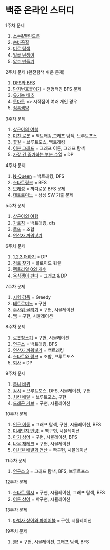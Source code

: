 # 백준 온라인 스터디

1주차 문제 
1. [소수&팰린드롬](https://www.acmicpc.net/problem/1747)
2. [숨바꼭질](https://www.acmicpc.net/problem/1697)
3. [미로 탐색](https://www.acmicpc.net/problem/2178)
4. [일곱 난쟁이](https://www.acmicpc.net/problem/2309)
5. [암호 만들기](https://www.acmicpc.net/problem/1759)


2주차 문제 (완전탐색 쉬운 문제)
1. [DFS와 BFS](https://www.acmicpc.net/problem/1260) 
2. [단지번호붙이기](https://www.acmicpc.net/problem/2667) = 전형적인 BFS 문제
3. [유기농 배추](https://www.acmicpc.net/problem/1012)
4. [토마토](https://www.acmicpc.net/problem/7576) => 시작점이 여러 개인 경우
5. [적록색약](https://www.acmicpc.net/problem/10026)

3주차 문제 
1. [상근이의 여행](https://www.acmicpc.net/problem/9372)
2. [미친 로봇](https://www.acmicpc.net/problem/1405) = 백트래킹,그래프 탐색, 브루트포스
3. [꽃길](https://www.acmicpc.net/problem/14620) = 브루트포스, 백트래킹
4. [이분 그래프](https://www.acmicpc.net/problem/1707) = 그래프 이론, 그래프 탐색
6. [가장 긴 증가하는 부분 수열](https://www.acmicpc.net/problem/11053) = DP 

4주차 문제
1. [N-Queen](https://www.acmicpc.net/problem/9663) = 백트래킹, DFS
2. [스타트링크](https://www.acmicpc.net/problem/5014) = BFS
3. [모래성](https://www.acmicpc.net/problem/10711) = 까다로운 BFS 문제
4. [테트로미노](https://www.acmicpc.net/problem/14500) = 삼성 SW 기출 문제

5주차 문제
1. [상근이의 여행](https://www.acmicpc.net/problem/9372)
2. [가르침](https://www.acmicpc.net/problem/1062) = 백트래킹, dfs
3. [로또](https://www.acmicpc.net/problem/6603) = 조합
4. [연산자 끼워넣기](https://www.acmicpc.net/problem/14888) 

6주차 문제
1. [1,2,3 더하기](https://www.acmicpc.net/problem/9095) = DP
2. [경로 찾기](https://www.acmicpc.net/problem/11403) = 플로이드 워셜
3. [팩토리얼 0의 개수](https://www.acmicpc.net/problem/1676)
4. [욕심쟁이 판다](https://www.acmicpc.net/problem/1937)  = 그래프  & DP

7주차 문제
1. [시험 감독](https://www.acmicpc.net/problem/13458) = Greedy
2. [테트로미노](https://www.acmicpc.net/problem/14500) = 구현
3. [주사위 굴리기](https://www.acmicpc.net/problem/14499) = 구현, 시뮬레이션
4. [뱀](https://www.acmicpc.net/problem/3190) = 구현, 시뮬레이션

8주차 문제
1. [로봇청소기](https://www.acmicpc.net/problem/14503) = 구현, 시뮬레이션
2. [연구소](https://www.acmicpc.net/problem/14502) = 백트래킹, BFS
3. [연산자 끼워넣기](https://www.acmicpc.net/problem/14888) = 백트래킹
4. [스타트와 링크](https://www.acmicpc.net/problem/14889) = 조합, 브루트포스
5. [퇴사](https://www.acmicpc.net/problem/14501) = DP

9주차 문제
1. [톱니 바퀴](https://www.acmicpc.net/problem/14891) 
2. [감시](https://www.acmicpc.net/problem/15683) = 브루트포스, DFS, 시뮬레이션, 구현
3. [치킨 배달](https://www.acmicpc.net/problem/15686) = 브루트포스, 구현
4. [드래곤 커브](https://www.acmicpc.net/problem/15685) = 구현, 시뮬레이션

10주차 문제
1. [인구 이동](https://www.acmicpc.net/problem/16234) = 그래프 탐색, 구현, 시뮬레이션, BFS
2. [미세먼지 안녕!](https://www.acmicpc.net/problem/17144) = 빡구현, 시뮬레이션
3. [아기 상어](https://www.acmicpc.net/problem/16236) = 구현, 시뮬레이션, BFS
4. [나무 재테크](https://www.acmicpc.net/problem/16235) = 구현, 시뮬레이션
5. [이차원 배열과 연산](https://www.acmicpc.net/problem/17140) = 빡구현, 시뮬레이션

11주차 문제
1. [연구소 3](https://www.acmicpc.net/problem/17142) = 그래프 탐색, BFS, 브루트포스

12주차 문제
1. [스타트 택시](https://www.acmicpc.net/problem/19238) = 구현, 시뮬레이션, 그래프 탐색, BFS
2. [어른 상어](https://www.acmicpc.net/problem/19237) = 빡구현, 시뮬레이션

13주차 문제
1. [마법사 상어와 파이어볼](https://www.acmicpc.net/problem/20056) = 구현, 시뮬레이션


19주차 문제
1. [불!](https://www.acmicpc.net/problem/4179) = 구현, 시뮬레이션, 그래프 탐색, BFS
